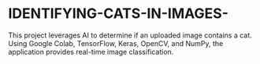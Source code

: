 # IDENTIFYING-CATS-IN-IMAGES-
This project leverages AI to determine if an uploaded image contains a cat. Using Google Colab, TensorFlow, Keras, OpenCV, and NumPy, the application provides real-time image classification.
